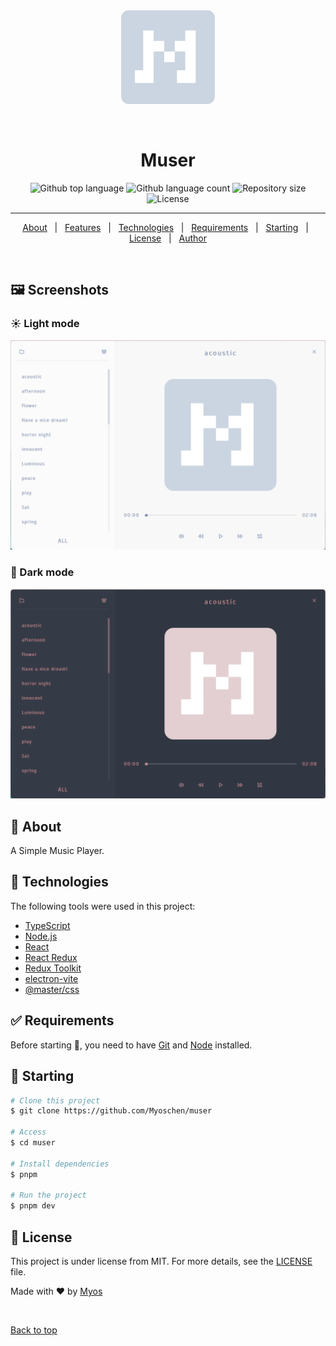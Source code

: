 <div align="center" id="top">
  <img src="./icon.png" width="150px" height="150px" alt="Muser" />

  &#xa0;

  <!-- <a href="https://muser.netlify.app">Demo</a> -->
</div>

<h1 align="center">Muser</h1>

<p align="center">
  <img alt="Github top language" src="https://img.shields.io/github/languages/top/Myoschen/muser?color=56BEB8">

  <img alt="Github language count" src="https://img.shields.io/github/languages/count/Myoschen/muser?color=56BEB8">

  <img alt="Repository size" src="https://img.shields.io/github/repo-size/Myoschen/muser?color=56BEB8">

  <img alt="License" src="https://img.shields.io/github/license/Myoschen/muser?color=56BEB8">

  <!-- <img alt="Github issues" src="https://img.shields.io/github/issues/Myoschen/muser?color=56BEB8" /> -->

  <!-- <img alt="Github forks" src="https://img.shields.io/github/forks/Myoschen/muser?color=56BEB8" /> -->

  <!-- <img alt="Github stars" src="https://img.shields.io/github/stars/Myoschen/muser?color=56BEB8" /> -->
</p>

<!-- Status -->

<!-- <h4 align="center">
 🚧  Muser 🚀 Under construction...  🚧
</h4> -->

<hr>

<p align="center">
  <a href="#dart-about">About</a> &#xa0; | &#xa0;
  <a href="#sparkles-features">Features</a> &#xa0; | &#xa0;
  <a href="#rocket-technologies">Technologies</a> &#xa0; | &#xa0;
  <a href="#white_check_mark-requirements">Requirements</a> &#xa0; | &#xa0;
  <a href="#checkered_flag-starting">Starting</a> &#xa0; | &#xa0;
  <a href="#memo-license">License</a> &#xa0; | &#xa0;
  <a href="https://github.com/Myoschen" target="_blank">Author</a>
</p>

<br>

## 🖼️ Screenshots ##

### ☀️ Light mode ###

![preview-light](./preview-light.png)

### 🌙 Dark mode ###

![preview-dark](./preview-dark.png)

## :dart: About ##

A Simple Music Player.

## :rocket: Technologies ##

The following tools were used in this project:

- [TypeScript](https://www.typescriptlang.org/)
- [Node.js](https://nodejs.org/en/)
- [React](https://reactjs.org/)
- [React Redux](https://react-redux.js.org/)
- [Redux Toolkit](https://redux-toolkit.js.org/)
- [electron-vite](https://evite.netlify.app/)
- [@master/css](https://css.master.co/)

## :white_check_mark: Requirements ##

Before starting :checkered_flag:, you need to have [Git](https://git-scm.com) and [Node](https://nodejs.org/en/) installed.

## :checkered_flag: Starting ##

```bash
# Clone this project
$ git clone https://github.com/Myoschen/muser

# Access
$ cd muser

# Install dependencies
$ pnpm

# Run the project
$ pnpm dev
```

## :memo: License ##

This project is under license from MIT. For more details, see the [LICENSE](LICENSE.md) file.

Made with :heart: by <a href="https://github.com/Myoschen" target="_blank">Myos</a>

&#xa0;

<a href="#top">Back to top</a>
